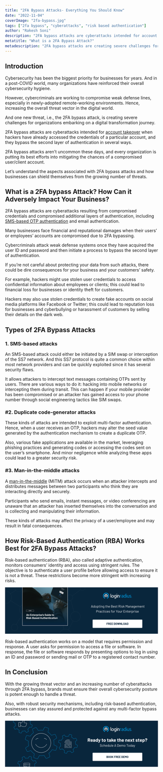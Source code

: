 ```yaml
---
title: "2FA Bypass Attacks- Everything You Should Know"
date: "2022-11-04"
coverImage: "2fa-bypass.jpg"
tags: ["2fa bypass", "cyberattacks", "risk based authentication"]
author: "Rakesh Soni"
description: "2FA bypass attacks are cyberattacks intended for account takeover when hackers have already accessed the credentials of a particular account, and they bypass the second layer of authentication in several ways. This post covers how businesses can shield themselves from the growing number of such threats."
metatitle: "What is a 2FA Bypass Attack?"
metadescription: "2FA bypass attacks are creating severe challenges for organizations embarking on a digital transformation journey. Here’s what businesses need to know."
---
```


## Introduction

Cybersecurity has been the biggest priority for businesses for years. And in a post-COVID world, many organizations have reinforced their overall cybersecurity hygiene. 

However, cybercriminals are working to compromise weak defense lines, especially in newly-adopted remote-working environments. Hence, increasing the overall threat vector in the digital world. 

And one new threat, i.e., the 2FA bypass attack, is creating severe challenges for organizations embarking on a digital transformation journey. 

2FA bypass attacks are cyberattacks intended for [account takeover](https://www.loginradius.com/blog/identity/corporate-account-takeover-attacks/) when hackers have already accessed the credentials of a particular account, and they bypass the second layer of authentication in several ways. 

2FA bypass attacks aren’t uncommon these days, and every organization is putting its best efforts into mitigating the chances of a compromised user/client account. 

Let’s understand the aspects associated with 2FA bypass attacks and how businesses can shield themselves from the growing  number of threats. 


## What is a 2FA bypass Attack? How Can it Adversely Impact Your Business? 

2FA bypass attacks are cyberattacks resulting from compromised credentials and compromised additional layers of authentication, including [SMS-based OTP authentication](https://www.loginradius.com/resource/passwordless-login-magic-link-otp-datasheet) and email authentication. 

Many businesses face financial and reputational damages when their users’ or employees’ accounts are compromised due to 2FA bypassing. 

Cybercriminals attack weak defense systems once they have acquired the user ID and password and then initiate a process to bypass the second layer of authentication.

If you’re not careful about protecting your data from such attacks, there could be dire consequences for your business and your customers’ safety.

For example, hackers might use stolen user credentials to access confidential information about employees or clients; this could lead to financial loss for businesses or identity theft for customers.

Hackers may also use stolen credentials to create fake accounts on social media platforms like Facebook or Twitter; this could lead to reputation loss for businesses and cyberbullying or harassment of customers by selling their details on the dark web. 


## Types of 2FA Bypass Attacks


### 1. SMS-based attacks

An SMS-based attack could either be initiated by a SIM swap or interception of the SS7 network. And this SS7 protocol is quite a common choice within most network providers and can be quickly exploited since it has several security flaws. 

It allows attackers to intercept text messages containing OTPs sent by users. There are various ways to do it: hacking into mobile networks or intercepting them during transit. This can happen if your mobile provider has been compromised or an attacker has gained access to your phone number through social engineering tactics like SIM swaps.


### #2. Duplicate code-generator attacks

These kinds of attacks are intended to exploit multi-factor authentication. Hence, when a user receives an OTP, hackers may alter the seed value generated by the authentication mechanism to create a duplicate OTP. 

Also, various fake applications are available in the market, leveraging phishing practices and generating codes or accessing the codes sent on the user’s smartphone. And minor negligence while analyzing these apps could lead to a greater security risk. 


### #3. Man-in-the-middle attacks 

A [man-in-the-middle](https://www.loginradius.com/blog/engineering/top-cyber-threats-in-2022/) (MiTM) attack occurs when an attacker intercepts and distributes messages between two participants who think they are interacting directly and securely. 

Participants who send emails, instant messages, or video conferencing are unaware that an attacker has inserted themselves into the conversation and is collecting and manipulating their information.

These kinds of attacks may affect the privacy of a user/employee and may result in fatal consequences. 


## How Risk-Based Authentication (RBA) Works Best for 2FA Bypass Attacks?

Risk-based authentication (RBA), also called adaptive authentication, monitors consumers’ identity and access using stringent rules. The objective is to authenticate a user profile before allowing access to ensure it is not a threat. These restrictions become more stringent with increasing risks.

[![GD-to-RBA](GD-to-RBA.png)](https://www.loginradius.com/resource/an-enterprises-guide-to-risk-based-authentication/)

Risk-based authentication works on a model that requires permission and response. A user asks for permission to access a file or software. In response, the file or software responds by presenting options to log in using an ID and password or sending mail or OTP to a registered contact number.


## In Conclusion 

With the growing threat vector and an increasing number of cyberattacks through 2FA bypass, brands must ensure their overall cybersecurity posture is potent enough to handle a threat. 

Also, with robust security mechanisms, including risk-based authentication, businesses can stay assured and protected against any multi-factor bypass attacks. 




[![book-a-demo-loginradius](../../assets/book-a-demo-loginradius.png)](https://www.loginradius.com/contact-us?utm_source=blog&utm_medium=web&utm_campaign=what-is-a-2fa-bypass-attack)